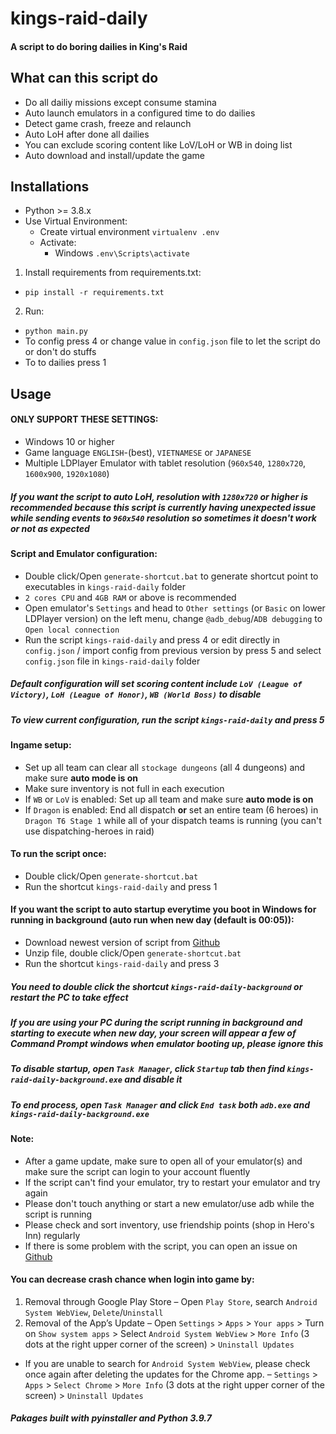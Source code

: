 # kings-raid-daily
#### A script to do boring dailies in King's Raid

## What can this script do
- Do all dailiy missions except consume stamina
- Auto launch emulators in a configured time to do dailies
- Detect game crash, freeze and relaunch
- Auto LoH after done all dailies
- You can exclude scoring content like LoV/LoH or WB in doing list
- Auto download and install/update the game

## Installations
* Python >= 3.8.x
* Use Virtual Environment:
    * Create virtual environment `virtualenv .env`
    * Activate:
        - Windows `.env\Scripts\activate`
1. Install requirements from requirements.txt:
  * `pip install -r requirements.txt`
2. Run:
  * `python main.py`
  * To config press 4 or change value in `config.json` file to let the script do or don't do stuffs
  * To to dailies press 1

## Usage
#### ONLY SUPPORT THESE SETTINGS:
- Windows 10 or higher
- Game language `ENGLISH`-(best), `VIETNAMESE` or `JAPANESE`
- Multiple LDPlayer Emulator with tablet resolution (`960x540`, `1280x720`, `1600x900`, `1920x1080`)
##### If you want the script to auto LoH, resolution with `1280x720` or higher is recommended because this script is currently having unexpected issue while sending events to `960x540` resolution so sometimes it doesn't work or not as expected

#### Script and Emulator configuration:
- Double click/Open `generate-shortcut.bat` to generate shortcut point to executables in `kings-raid-daily` folder
- `2 cores CPU` and `4GB RAM` or above is recommended
- Open emulator's `Settings` and head to `Other settings` (or `Basic` on lower LDPlayer version) on the left menu, change `@adb_debug`/`ADB debugging` to `Open local connection`
- Run the script `kings-raid-daily` and press 4 or edit directly in `config.json` / import config from previous version by press 5 and select `config.json` file in `kings-raid-daily` folder
##### Default configuration will set scoring content include `LoV (League of Victory)`, `LoH (League of Honor)`, `WB (World Boss)` to disable
##### To view current configuration, run the script `kings-raid-daily` and press 5

#### Ingame setup:
- Set up all team can clear all `stockage dungeons` (all 4 dungeons) and make sure **auto mode is on**
- Make sure inventory is not full in each execution
- If `WB` or `LoV` is enabled: Set up all team and make sure **auto mode is on**
- If `Dragon` is enabled: End all dispatch **or** set an entire team (6 heroes) in `Dragon T6 Stage 1` while all of your dispatch teams is running (you can't use dispatching-heroes in raid)

#### To run the script once:
- Double click/Open `generate-shortcut.bat`
- Run the shortcut `kings-raid-daily` and press 1

#### If you want the script to auto startup everytime you boot in Windows for running in background (auto run when new day (default is 00:05)):
- Download newest version of script from [Github](https://github.com/faber6/kings-raid-daily/releases)
- Unzip file, double click/Open `generate-shortcut.bat`
- Run the shortcut `kings-raid-daily` and press 3
##### You need to double click the shortcut `kings-raid-daily-background` or restart the PC to take effect
##### If you are using your PC during the script running in background and starting to execute when new day, your screen will appear a few of Command Prompt windows when emulator booting up, please ignore this
##### To disable startup, open `Task Manager`, click `Startup` tab then find `kings-raid-daily-background.exe` and disable it
##### To end process, open `Task Manager` and click `End task` both `adb.exe` and `kings-raid-daily-background.exe`

#### Note:
- After a game update, make sure to open all of your emulator(s) and make sure the script can login to your account fluently
- If the script can't find your emulator, try to restart your emulator and try again
- Please don't touch anything or start a new emulator/use adb while the script is running
- Please check and sort inventory, use friendship points (shop in Hero's Inn) regularly
- If there is some problem with the script, you can open an issue on [Github](https://github.com/faber6/kings-raid-daily)

#### You can decrease crash chance when login into game by:
1. Removal through Google Play Store
– Open `Play Store`, search `Android System WebView`, `Delete`/`Uninstall`
2. Removal of the App’s Update
– Open `Settings` > `Apps` > `Your apps` > Turn on `Show system apps` > Select `Android System WebView` > `More Info` (3 dots at the right upper corner of the screen) > `Uninstall Updates`
* If you are unable to search for `Android System WebView`, please check once again after deleting the updates for the Chrome app.
– `Settings` > `Apps` > `Select Chrome` > `More Info` (3 dots at the right upper corner of the screen) > `Uninstall Updates`

##### Pakages built with pyinstaller and Python 3.9.7

